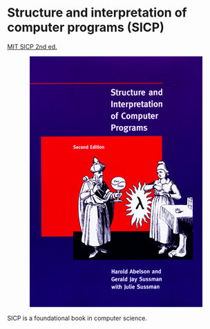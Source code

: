 # Structure and interpretation of computer programs (SICP)

[MIT SICP 2nd ed.](../material/sicp.pdf)

<p align="center">
  <img src="../assets/sicp.jpg" />
</p>

SICP is a foundational book in computer science.
